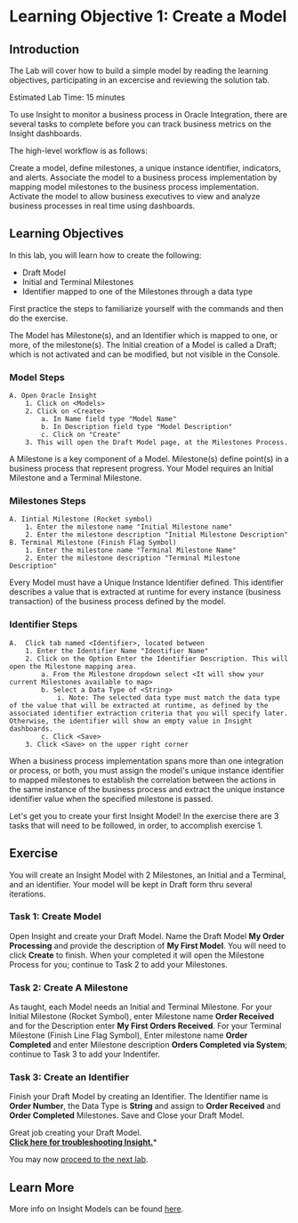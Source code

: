 # Learning Objective 1: Create a Model

## Introduction
The Lab will cover how to build a simple model by reading the learning objectives, participating in an excercise and reviewing the solution tab.

Estimated Lab Time: 15 minutes

To use Insight to monitor a business process in Oracle Integration, there are several tasks to complete before you can track business metrics on the Insight dashboards.

The high-level workflow is as follows:

Create a model, define milestones, a unique instance identifier, indicators, and alerts.
Associate the model to a business process implementation by mapping model milestones to the business process implementation.
Activate the model to allow business executives to view and analyze business processes in real time using dashboards.

## Learning Objectives
In this lab, you will learn how to create the following:
- Draft Model
- Initial and Terminal Milestones
- Identifier mapped to one of the Milestones through a data type

First practice the steps to familiarize yourself with the commands and then do the exercise.

The Model has Milestone(s), and an Identifier which is mapped to one, or more, of the milestone(s). The Initial creation of a Model is called a Draft; which is not activated and can be modified, but not visible in the Console.
### Model Steps

    A. Open Oracle Insight
        1. Click on <Models>
        2. Click on <Create>
            a. In Name field type "Model Name"
            b. In Description field type "Model Description" 
            c. Click on "Create"
        3. This will open the Draft Model page, at the Milestones Process.

A Milestone is a key component of a Model. Milestone(s) define point(s) in a business process that represent progress. Your Model requires an Initial Milestone and a Terminal Milestone. <br />
### Milestones Steps

    A. Iintial Milestone (Rocket symbol) 
        1. Enter the milestone name "Initial Milestone name"
        2. Enter the milestone description "Initial Milestone Description"
    B. Terminal Milestone (Finish Flag Symbol)
        1. Enter the milestone name "Terminal Milestone Name"
        2. Enter the milestone description "Terminal Milestone Description"

Every Model must have a Unique Instance Identifier defined. This identifier describes a value that is extracted at runtime for every instance (business transaction) of the business process defined by the model. <br />
### Identifier Steps

    A.  Click tab named <Identifier>, located between 
        1. Enter the Identifier Name "Identifier Name"
        2. Click on the Option Enter the Identifier Description. This will open the Milestone mapping area.
            a. From the Milestone dropdown select <It will show your current Milestones available to map>
            b. Select a Data Type of <String>
                i. Note: The selected data type must match the data type of the value that will be extracted at runtime, as defined by the associated identifier extraction criteria that you will specify later. Otherwise, the identifier will show an empty value in Insight dashboards.
            c. Click <Save>
        3. Click <Save> on the upper right corner

When a business process implementation spans more than one integration or process, or both, you must assign the model's unique instance identifier to mapped milestones to establish the correlation between the actions in the same instance of the business process and extract the unique instance identifier value when the specified milestone is passed. <br />

Let's get you to create your first Insight Model! In the exercise there are 3 tasks that will need to be followed, in order, to accomplish exercise 1. 

## Exercise
 You will create an Insight Model with 2 Milestones, an Initial and a Terminal, and an identifier. Your model will be kept in Draft form thru several iterations. 

### Task 1: Create Model
Open Insight and create your Draft Model. Name the Draft Model **My Order Processing** and provide the description of **My First Model**. You will need to click **Create** to finish. When your completed it will open the Milestone Process for you; continue to Task 2 to add your Milestones.
     
### Task 2: Create A Milestone
As taught, each Model needs an Initial and Terminal Milestone. For your Initial Milestone (Rocket Symbol), enter Milestone name **Order Received** and for the Description enter **My First Orders Received**. For your Terminal Milestone (Finish Line Flag Symbol), Enter milestone name **Order Completed** and enter Milestone description **Orders Completed via System**; continue to Task 3 to add your Indentifer.
    
### Task 3: Create an Identifier
Finish your Draft Model by creating an Identifier. The Identifier name is  **Order Number**, the Data Type is **String** and assign to **Order Received** and **Order Completed** Milestones.
Save and Close your Draft Model.

Great job creating your Draft Model.<br /> 
**[Click here for troubleshooting Insight.](https://docs.oracle.com/en/cloud/paas/integration-cloud/user-int-insight-oci/troubleshoot-integration-insight.html)*** <br />

You may now [proceed to the next lab](#next).

## Learn More

More info on Insight Models can be found [here](https://docs.oracle.com/en/cloud/paas/integration-cloud/user-int-insight-oci/work-models-integration-insight.html).


